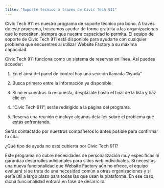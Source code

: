 ```yaml
---
title: "Soporte técnico a través de Civic Tech 911"
---
```


Civic Tech 911 es nuestro programa de soporte técnico pro bono. 
A través de este programa, buscamos ayudar de forma gratuita a las 
organizaciones que lo necesiten, siempre que nuestra capacidad lo permita. 
El equipo de soporte de Civic Tech 911 está disponible para ayudarte con 
cualquier problema que encuentres al utilizar Website Factory a su máxima capacidad.

Civic Tech 911 funciona como un sistema de reservas en línea. Así puedes acceder:

1) En el área del panel de control hay una sección llamada “Ayuda”

2) Busca primero entre la información ya disponible.

3) Si no encuentras la respuesta, desplázate hasta el final de la lista y haz clic en
4) “Civic Tech 911”; serás redirigido a la página del programa.

5) Reserva una reunión e incluye algunos detalles sobre el problema que estás enfrentando.

Serás contactado por nuestros compañeros lo antes posible para confirmar tu cita.

¿Qué tipo de ayuda no está cubierta por Civic Tech 911?

Este programa no cubre necesidades de personalización muy específicas ni garantiza 
desarrollos adicionales para sitios web individuales. Si necesitas una nueva funcionalidad 
que Website Factory aún no ofrece, el equipo evaluará si se trata de una necesidad común 
a otras organizaciones y si sería útil a largo plazo para todas las que usan la plataforma. 
En ese caso, dicha funcionalidad entrará en fase de desarrollo.
